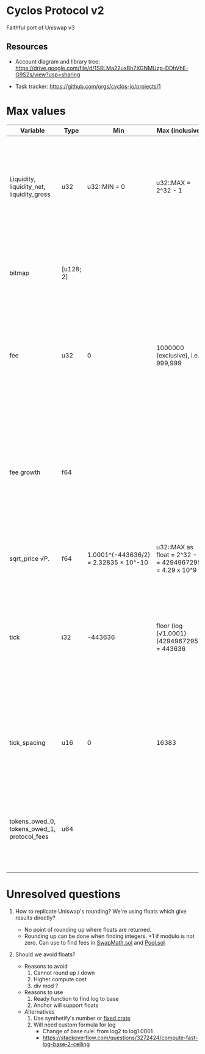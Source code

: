 # Cyclos Protocol v2

Faithful port of Uniswap v3

## Resources

- Account diagram and library tree: https://drive.google.com/file/d/1S8LMa22uxBh7XGNMUzp-DDhVhE-G9S2s/view?usp=sharing

- Task tracker: https://github.com/orgs/cyclos-io/projects/1

# Max values

| Variable                                         | Type        | Min                                       | Max (inclusive)                                             | Rationale                                                                                                                                                                                                         |
| ------------------------------------------------ | ----------- | ----------------------------------------- | ----------------------------------------------------------- | ----------------------------------------------------------------------------------------------------------------------------------------------------------------------------------------------------------------- |
| Liquidity, liquidity\_net, liquidity\_gross      | u32         | u32::MIN = 0                              | u32::MAX = 2^32 - 1                                         | Token quantities should be u64. x = L/√P and y = L√P. L and √P must be<br>u32 so that token quantities don't overflow u64.                                                                                        |
| bitmap                                           | \[u128; 2\] |                                           |                                                             | To store 256 bit bitmap. bitmaps crate converts \[u128;2\] into this type                                                                                                                                         |
| fee                                              | u32         | 0                                         | 1000000 (exclusive), i.e. 999,999                           | 1000000 means 100% fee. 1 unit represents 0.0001% = 0.000001.<br>Uniswap uses u24, but we'll have to use u32 in rust.                                                                                             |
| fee growth                                       | f64         |                                           |                                                             | Free growth per unit of liquidity, which will be fractional (Uni uses X128 to<br>represent fraction).<br>Practically fee growth will not be high (it's per unit), but f64 allows us to store<br>smaller fractions |
| sqrt\_price √P.                                  | f64         | 1.0001^(-443636/2)<br>\= 2.32835 × 10^-10 | u32::MAX as float = 2^32 - 1<br>\= 4294967295 = 4.29 x 10^9 |                                                                                                                                                                                                                   |
| tick                                             | i32         | \-443636                                  | floor (log (√1.0001) (4294967295)) = 443636                 | Uniswap uses i24, but this type is unsupported in Rust. Ensure value doesn't<br>exceed limits.<br>Take min tick as negative of max (taken for granted)                                                            |
| tick\_spacing                                    | u16         | 0                                         | 16383                                                       | Taken from Uniswap. Uniswap stored as i24 to remove type conversions, but<br>we can use u16 to save space.                                                                                                        |
| tokens\_owed\_0, tokens\_owed\_1, protocol\_fees | u64         |                                           |                                                             | u64 token quantity is set by SPL token program. Divide by decimal places<br>when displaying to user                                                                                                               |
# Unresolved questions

1. How to replicate Uniswap's rounding? We're using floats which give results directly?
    - No point of rounding up where floats are returned.
    - Rounding up can be done when finding integers. +1 if modulo is not zero. Can use to find fees in [SwapMath.sol](https://github.com/Uniswap/v3-core/blob/f03155670ec1667406b83a539e23dcccf32a03bc/contracts/libraries/SwapMath.sol) and [Pool.sol](https://github.com/Uniswap/v3-core/blob/234f27b9bc745eee37491802aa37a0202649e344/contracts/UniswapV3Pool.sol)

2. Should we avoid floats?
    - Reasons to avoid
        1. Cannot round up / down
        2. Higher compute cost
        3. div mod ?
    - Reasons to use
        1. Ready function to find log to base
        2. Anchor will support floats
    - Alternatives
        1. Use synthetify's number or [fixed crate](https://github.com/Synthetify/synthetify-protocol/blob/master/programs/exchange/src/decimal.rs)
        2. Will need custom formula for log
            - Change of base rule: from log2 to log1.0001
            - https://stackoverflow.com/questions/3272424/compute-fast-log-base-2-ceiling
            

<!-- ln(a/b) = ln(a) - ln(b)  a = number, b = decimal ->